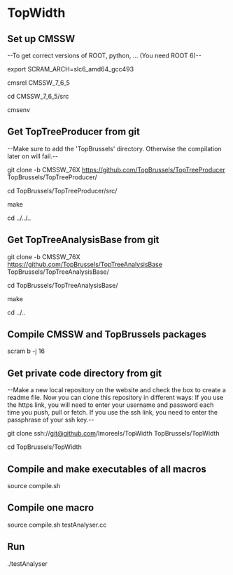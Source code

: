 # TopWidth

## Set up CMSSW

--To get correct versions of ROOT, python, ... (You need ROOT 6)--

export SCRAM_ARCH=slc6_amd64_gcc493

cmsrel CMSSW_7_6_5

cd CMSSW_7_6_5/src

cmsenv

## Get TopTreeProducer from git

--Make sure to add the 'TopBrussels' directory. Otherwise the compilation later on will fail.--

git clone -b CMSSW_76X https://github.com/TopBrussels/TopTreeProducer TopBrussels/TopTreeProducer/

cd TopBrussels/TopTreeProducer/src/

make

cd ../../..

## Get TopTreeAnalysisBase from git

git clone -b CMSSW_76X https://github.com/TopBrussels/TopTreeAnalysisBase TopBrussels/TopTreeAnalysisBase/

cd TopBrussels/TopTreeAnalysisBase/

make

cd ../..

## Compile CMSSW and TopBrussels packages

scram b -j 16


## Get private code directory from git

--Make a new local repository on the website and check the box to create a readme file.
Now you can clone this repository in different ways:
If you use the https link, you will need to enter your username and password each time you push, pull or fetch.
If you use the ssh link, you need to enter the passphrase of your ssh key.--

git clone ssh://git@github.com/lmoreels/TopWidth TopBrussels/TopWidth

cd TopBrussels/TopWidth


## Compile and make executables of all macros

source compile.sh


## Compile one macro

source compile.sh testAnalyser.cc


## Run

./testAnalyser
